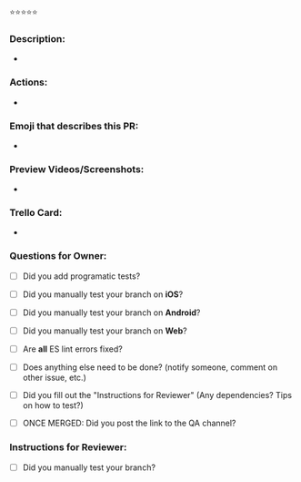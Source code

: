 ⭐️⭐️⭐️⭐️⭐️

### Description:
- 

### Actions:
- 

### Emoji that describes this PR:
- 

### Preview Videos/Screenshots:
- 

### Trello Card:
- 

### Questions for Owner:
- [ ] Did you add programatic tests?
- [ ] Did you manually test your branch on **iOS**?
- [ ] Did you manually test your branch on **Android**?
- [ ] Did you manually test your branch on **Web**?
- [ ] Are **all** ES lint errors fixed?
- [ ] Does anything else need to be done? (notify someone, comment on other issue, etc.)
- [ ] Did you fill out the "Instructions for Reviewer" (Any dependencies? Tips on how to test?)
- [ ] ONCE MERGED: Did you post the link to the QA channel?


### Instructions for Reviewer:
- [ ] Did you manually test your branch?
